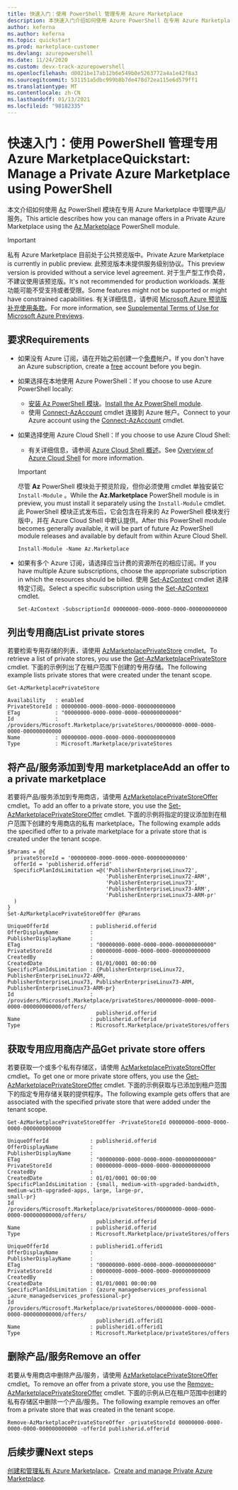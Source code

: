 ```yaml
---
title: 快速入门：使用 PowerShell 管理专用 Azure Marketplace
description: 本快速入门介绍如何使用 Azure PowerShell 在专用 Azure Marketplace 中管理产品/服务。
author: keferna
ms.author: keferna
ms.topic: quickstart
ms.prod: marketplace-customer
ms.devlang: azurepowershell
ms.date: 11/24/2020
ms.custom: devx-track-azurepowershell
ms.openlocfilehash: d0021be17ab12b6e549b0e5263772a4a1e42f8a3
ms.sourcegitcommit: 531151a5dbc999b8b7de478d72ea115e6d579ff1
ms.translationtype: MT
ms.contentlocale: zh-CN
ms.lasthandoff: 01/13/2021
ms.locfileid: "98182335"
---
```

# <a name="quickstart-manage-a-private-azure-marketplace-using-powershell"></a><span data-ttu-id="80bbf-103">快速入门：使用 PowerShell 管理专用 Azure Marketplace</span><span class="sxs-lookup"><span data-stu-id="80bbf-103">Quickstart: Manage a Private Azure Marketplace using PowerShell</span></span>

<span data-ttu-id="80bbf-104">本文介绍如何使用 [Az](/powershell/module/az.marketplace) PowerShell 模块在专用 Azure Marketplace 中管理产品/服务。</span><span class="sxs-lookup"><span data-stu-id="80bbf-104">This article describes how you can manage offers in a Private Azure Marketplace using the [Az.Marketplace](/powershell/module/az.marketplace) PowerShell module.</span></span>

> [!IMPORTANT]
> <span data-ttu-id="80bbf-105">私有 Azure Marketplace 目前处于公共预览版中。</span><span class="sxs-lookup"><span data-stu-id="80bbf-105">Private Azure Marketplace is currently in public preview.</span></span> <span data-ttu-id="80bbf-106">此预览版本未提供服务级别协议。</span><span class="sxs-lookup"><span data-stu-id="80bbf-106">This preview version is provided without a service level agreement.</span></span> <span data-ttu-id="80bbf-107">对于生产型工作负荷，不建议使用该预览版。</span><span class="sxs-lookup"><span data-stu-id="80bbf-107">It's not recommended for production workloads.</span></span> <span data-ttu-id="80bbf-108">某些功能可能不受支持或者受限。</span><span class="sxs-lookup"><span data-stu-id="80bbf-108">Some features might not be supported or might have constrained capabilities.</span></span> <span data-ttu-id="80bbf-109">有关详细信息，请参阅 [Microsoft Azure 预览版补充使用条款](https://azure.microsoft.com/support/legal/preview-supplemental-terms/)。</span><span class="sxs-lookup"><span data-stu-id="80bbf-109">For more information, see [Supplemental Terms of Use for Microsoft Azure Previews](https://azure.microsoft.com/support/legal/preview-supplemental-terms/).</span></span>

## <a name="requirements"></a><span data-ttu-id="80bbf-110">要求</span><span class="sxs-lookup"><span data-stu-id="80bbf-110">Requirements</span></span>

* <span data-ttu-id="80bbf-111">如果没有 Azure 订阅，请在开始之前创建一个[免费](https://azure.microsoft.com/free/)帐户。</span><span class="sxs-lookup"><span data-stu-id="80bbf-111">If you don't have an Azure subscription, create a [free](https://azure.microsoft.com/free/) account before you begin.</span></span>

* <span data-ttu-id="80bbf-112">如果选择在本地使用 Azure PowerShell：</span><span class="sxs-lookup"><span data-stu-id="80bbf-112">If you choose to use Azure PowerShell locally:</span></span>
  * <span data-ttu-id="80bbf-113">[安装 Az PowerShell 模块](/powershell/azure/install-az-ps)。</span><span class="sxs-lookup"><span data-stu-id="80bbf-113">[Install the Az PowerShell module](/powershell/azure/install-az-ps).</span></span>
  * <span data-ttu-id="80bbf-114">使用 [Connect-AzAccount](/powershell/module/az.accounts/connect-azaccount) cmdlet 连接到 Azure 帐户。</span><span class="sxs-lookup"><span data-stu-id="80bbf-114">Connect to your Azure account using the [Connect-AzAccount](/powershell/module/az.accounts/connect-azaccount) cmdlet.</span></span>
* <span data-ttu-id="80bbf-115">如果选择使用 Azure Cloud Shell：</span><span class="sxs-lookup"><span data-stu-id="80bbf-115">If you choose to use Azure Cloud Shell:</span></span>
  * <span data-ttu-id="80bbf-116">有关详细信息，请参阅 [Azure Cloud Shell 概述](/azure/cloud-shell/overview)。</span><span class="sxs-lookup"><span data-stu-id="80bbf-116">See [Overview of Azure Cloud Shell](/azure/cloud-shell/overview) for more information.</span></span>

  > [!IMPORTANT]
  > <span data-ttu-id="80bbf-117">尽管 **Az** PowerShell 模块处于预览阶段，但你必须使用 cmdlet 单独安装它 `Install-Module` 。</span><span class="sxs-lookup"><span data-stu-id="80bbf-117">While the **Az.Marketplace** PowerShell module is in preview, you must install it separately using the `Install-Module` cmdlet.</span></span> <span data-ttu-id="80bbf-118">此 PowerShell 模块正式发布后，它会包含在将来的 Az PowerShell 模块发行版中，并在 Azure Cloud Shell 中默认提供。</span><span class="sxs-lookup"><span data-stu-id="80bbf-118">After this PowerShell module becomes generally available, it will be part of future Az PowerShell module releases and available by default from within Azure Cloud Shell.</span></span>

  ```azurepowershell-interactive
  Install-Module -Name Az.Marketplace
  ```

* <span data-ttu-id="80bbf-119">如果有多个 Azure 订阅，请选择应当计费的资源所在的相应订阅。</span><span class="sxs-lookup"><span data-stu-id="80bbf-119">If you have multiple Azure subscriptions, choose the appropriate subscription in which the resources should be billed.</span></span> <span data-ttu-id="80bbf-120">使用 [Set-AzContext](/powershell/module/az.accounts/set-azcontext) cmdlet 选择特定订阅。</span><span class="sxs-lookup"><span data-stu-id="80bbf-120">Select a specific subscription using the [Set-AzContext](/powershell/module/az.accounts/set-azcontext) cmdlet.</span></span>

  ```azurepowershell-interactive
  Set-AzContext -SubscriptionId 00000000-0000-0000-0000-000000000000
  ```

## <a name="list-private-stores"></a><span data-ttu-id="80bbf-121">列出专用商店</span><span class="sxs-lookup"><span data-stu-id="80bbf-121">List private stores</span></span>

<span data-ttu-id="80bbf-122">若要检索专用存储的列表，请使用 [AzMarketplacePrivateStore](/powershell/module/az.marketplace/get-azmarketplaceprivatestore) cmdlet。</span><span class="sxs-lookup"><span data-stu-id="80bbf-122">To retrieve a list of private stores, you use the [Get-AzMarketplacePrivateStore](/powershell/module/az.marketplace/get-azmarketplaceprivatestore) cmdlet.</span></span> <span data-ttu-id="80bbf-123">下面的示例列出了在租户范围下创建的专用存储。</span><span class="sxs-lookup"><span data-stu-id="80bbf-123">The following example lists private stores that were created under the tenant scope.</span></span>

```azurepowershell-interactive
Get-AzMarketplacePrivateStore
```

```Output
Availability   : enabled
PrivateStoreId : 00000000-0000-0000-0000-000000000000
ETag           : "00000000-0000-0000-0000-000000000000"
Id             : /providers/Microsoft.Marketplace/privateStores/00000000-0000-0000-0000-000000000000
Name           : 00000000-0000-0000-0000-000000000000
Type           : Microsoft.Marketplace/privateStores
```

## <a name="add-an-offer-to-a-private-marketplace"></a><span data-ttu-id="80bbf-124">将产品/服务添加到专用 marketplace</span><span class="sxs-lookup"><span data-stu-id="80bbf-124">Add an offer to a private marketplace</span></span>

<span data-ttu-id="80bbf-125">若要将产品/服务添加到专用商店，请使用 [AzMarketplacePrivateStoreOffer](/powershell/module/az.marketplace/set-azmarketplaceprivatestoreoffer) cmdlet。</span><span class="sxs-lookup"><span data-stu-id="80bbf-125">To add an offer to a private store, you use the [Set-AzMarketplacePrivateStoreOffer](/powershell/module/az.marketplace/set-azmarketplaceprivatestoreoffer) cmdlet.</span></span> <span data-ttu-id="80bbf-126">下面的示例将指定的提议添加到在租户范围下创建的专用商店的私有 marketplace。</span><span class="sxs-lookup"><span data-stu-id="80bbf-126">The following example adds the specified offer to a private marketplace for a private store that is created under the tenant scope.</span></span>

```azurepowershell-interactive
$Params = @{
  privateStoreId = '00000000-0000-0000-0000-000000000000'
  offerId = 'publisherid.offerid'
  SpecificPlanIdsLimitation =@('PublisherEnterpriseLinux72',
                               'PublisherEnterpriseLinux72-ARM',
                               'PublisherEnterpriseLinux73',
                               'PublisherEnterpriseLinux73-ARM',
                               'PublisherEnterpriseLinux73-ARM-pr'
  )
}
Set-AzMarketplacePrivateStoreOffer @Params
```

```Output
UniqueOfferId             : publisherid.offerid
OfferDisplayName          :
PublisherDisplayName      :
ETag                      : "00000000-0000-0000-0000-000000000000"
PrivateStoreId            : 00000000-0000-0000-0000-000000000000
CreatedBy                 :
CreatedDate               : 01/01/0001 00:00:00
SpecificPlanIdsLimitation : {PublisherEnterpriseLinux72, PublisherEnterpriseLinux72-ARM,
PublisherEnterpriseLinux73, PublisherEnterpriseLinux73-ARM, PublisherEnterpriseLinux73-ARM-pr}
Id                        :
/providers/Microsoft.Marketplace/privateStores/00000000-0000-0000-0000-000000000000/offers/
                            publisherid.offerid
Name                      : publisherid.offerid
Type                      : Microsoft.Marketplace/privateStores/offers
```

## <a name="get-private-store-offers"></a><span data-ttu-id="80bbf-127">获取专用应用商店产品</span><span class="sxs-lookup"><span data-stu-id="80bbf-127">Get private store offers</span></span>

<span data-ttu-id="80bbf-128">若要获取一个或多个私有存储区，请使用 [AzMarketplacePrivateStoreOffer](/powershell/module/az.marketplace/get-azmarketplaceprivatestoreoffer) cmdlet。</span><span class="sxs-lookup"><span data-stu-id="80bbf-128">To get one or more private store offers, you use the [Get-AzMarketplacePrivateStoreOffer](/powershell/module/az.marketplace/get-azmarketplaceprivatestoreoffer) cmdlet.</span></span> <span data-ttu-id="80bbf-129">下面的示例获取与已添加到租户范围下的指定专用存储关联的提供程序。</span><span class="sxs-lookup"><span data-stu-id="80bbf-129">The following example gets offers that are associated with the specified private store that were added under the tenant scope.</span></span>

```azurepowershell-interactive
Get-AzMarketplacePrivateStoreOffer -PrivateStoreId 00000000-0000-0000-0000-000000000000
```

```Output
UniqueOfferId             : publisherid.offerid
OfferDisplayName          :
PublisherDisplayName      :
ETag                      : "00000000-0000-0000-0000-000000000000"
PrivateStoreId            : 00000000-0000-0000-0000-000000000000
CreatedBy                 :
CreatedDate               : 01/01/0001 00:00:00
SpecificPlanIdsLimitation : {small, medium-with-upgraded-bandwidth, medium-with-upgraded-apps, large, large-pr,
small-pr}
Id                        :
/providers/Microsoft.Marketplace/privateStores/00000000-0000-0000-0000-000000000000/offers/
                            publisherid.offerid
Name                      : publisherid.offerid
Type                      : Microsoft.Marketplace/privateStores/offers

UniqueOfferId             : publisherid1.offerid1
OfferDisplayName          :
PublisherDisplayName      :
ETag                      : "00000000-0000-0000-0000-000000000000"
PrivateStoreId            : 00000000-0000-0000-0000-000000000000
CreatedBy                 :
CreatedDate               : 01/01/0001 00:00:00
SpecificPlanIdsLimitation : {azure_managedservices_professional ,azure_managedservices_professional-pr}
Id                        :
/providers/Microsoft.Marketplace/privateStores/00000000-0000-0000-0000-000000000000/offers/
                            publisherid1.offerid1
Name                      : publisherid1.offerid1
Type                      : Microsoft.Marketplace/privateStores/offers
```

## <a name="remove-an-offer"></a><span data-ttu-id="80bbf-130">删除产品/服务</span><span class="sxs-lookup"><span data-stu-id="80bbf-130">Remove an offer</span></span>

<span data-ttu-id="80bbf-131">若要从专用商店中删除产品/服务，请使用 [AzMarketplacePrivateStoreOffer](/powershell/module/az.marketplace/remove-azmarketplaceprivatestoreoffer) cmdlet。</span><span class="sxs-lookup"><span data-stu-id="80bbf-131">To remove an offer from a private store, you use the [Remove-AzMarketplacePrivateStoreOffer](/powershell/module/az.marketplace/remove-azmarketplaceprivatestoreoffer) cmdlet.</span></span> <span data-ttu-id="80bbf-132">下面的示例从已在租户范围中创建的私有存储区中删除一个产品/服务。</span><span class="sxs-lookup"><span data-stu-id="80bbf-132">The following example removes an offer from a private store that was created in the tenant scope.</span></span>

```azurepowershell-interactive
Remove-AzMarketplacePrivateStoreOffer -privateStoreId 00000000-0000-0000-0000-000000000000 -offerId publisherid.offerid
```

## <a name="next-steps"></a><span data-ttu-id="80bbf-133">后续步骤</span><span class="sxs-lookup"><span data-stu-id="80bbf-133">Next steps</span></span>

<span data-ttu-id="80bbf-134">[创建和管理私有 Azure Marketplace](create-manage-private-azure-marketplace.md)。</span><span class="sxs-lookup"><span data-stu-id="80bbf-134">[Create and manage Private Azure Marketplace](create-manage-private-azure-marketplace.md).</span></span>
